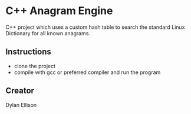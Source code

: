 # C++ Anagram Engine

C++ project which uses a custom hash table to search the standard Linux
Dictionary for all known anagrams. 

## Instructions

* clone the project
* compile with gcc or preferred compiler and run the program

## Creator
Dylan Ellison
